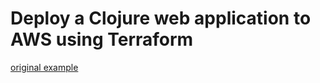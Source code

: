 # Deploy a Clojure web application to AWS using Terraform

[original example](https://circleci.com/blog/deploy-a-clojure-web-application-to-aws-using-terraform/?utm_source=google&utm_medium=sem&utm_campaign=sem-google-dg--uscan-en-dsa-maxConv-auth-brand&utm_term=g_-_c__dsa_&utm_content=&gclid=CjwKCAjwo_KXBhAaEiwA2RZ8hFxyUz_6e2dq-ZDkm0lADxrCA2bYfiR2MumcniTHxB1QStfsVxRHzhoCmlIQAvD_BwE)

